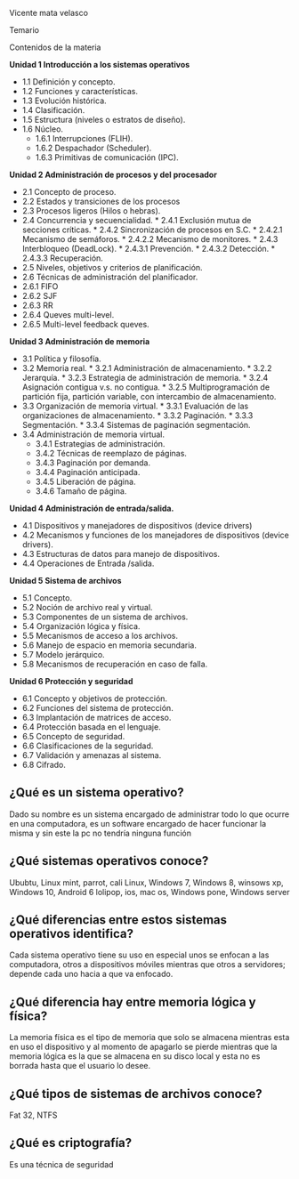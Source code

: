 Vicente mata velasco

Temario

Contenidos de la materia

**Unidad 1 Introducción a los sistemas operativos**
* 1.1 Definición y concepto. 
* 1.2 Funciones y características.
* 1.3 Evolución histórica. 
* 1.4 Clasificación. 
* 1.5 Estructura (niveles o estratos de diseño). 
* 1.6 Núcleo. 
     * 1.6.1 Interrupciones (FLIH). 
     * 1.6.2 Despachador (Scheduler). 
     * 1.6.3 Primitivas de comunicación (IPC).

**Unidad 2 Administración de procesos y del procesador**
* 2.1 Concepto de proceso. 
* 2.2 Estados y transiciones de los procesos 
* 2.3 Procesos ligeros (Hilos o hebras). 
* 2.4 Concurrencia y secuencialidad. 
      * 2.4.1 Exclusión mutua de secciones críticas.
      * 2.4.2 Sincronización de procesos en S.C. 
               * 2.4.2.1 Mecanismo de semáforos.
               * 2.4.2.2 Mecanismo de monitores. 
      * 2.4.3 Interbloqueo (DeadLock). 
               * 2.4.3.1 Prevención. 
               * 2.4.3.2 Detección. 
               * 2.4.3.3 Recuperación. 
* 2.5 Niveles, objetivos y criterios de planificación. 
* 2.6 Técnicas de administración del planificador. 
* 2.6.1 FIFO 
* 2.6.2 SJF 
* 2.6.3 RR 
* 2.6.4 Queves multi-level. 
* 2.6.5 Multi-level feedback queves.

**Unidad 3 Administración de memoria**
* 3.1 Política y filosofía.
* 3.2 Memoria real. 
        * 3.2.1 Administración de almacenamiento. 
        * 3.2.2 Jerarquía. 
        * 3.2.3 Estrategia de administración de memoria. 
        * 3.2.4 Asignación contigua v.s. no contigua. 
        * 3.2.5 Multiprogramación de partición fija, partición variable, con intercambio de   almacenamiento. 
* 3.3 Organización de memoria virtual. 
       * 3.3.1 Evaluación de las organizaciones de almacenamiento. 
       * 3.3.2 Paginación. 
       * 3.3.3 Segmentación. 
       * 3.3.4 Sistemas de paginación segmentación. 
* 3.4 Administración de memoria virtual. 
     * 3.4.1 Estrategias de administración. 
     * 3.4.2 Técnicas de reemplazo de páginas. 
     * 3.4.3 Paginación por demanda. 
     * 3.4.4 Paginación anticipada. 
     * 3.4.5 Liberación de página. 
     * 3.4.6 Tamaño de página.

**Unidad 4 Administración de entrada/salida.**
* 4.1 Dispositivos y manejadores de dispositivos (device drivers)
* 4.2 Mecanismos y funciones de los manejadores de dispositivos (device drivers).
* 4.3 Estructuras de datos para manejo de dispositivos. 
* 4.4 Operaciones de Entrada /salida.


**Unidad 5 Sistema de archivos**
* 5.1 Concepto. 
* 5.2 Noción de archivo real y virtual. 
* 5.3 Componentes de un sistema de archivos. 
* 5.4 Organización lógica y física. 
* 5.5 Mecanismos de acceso a los archivos. 
* 5.6 Manejo de espacio en memoria secundaria. 
* 5.7 Modelo jerárquico. 
* 5.8 Mecanismos de recuperación en caso de falla.

**Unidad 6 Protección y seguridad** 
* 6.1 Concepto y objetivos de protección. 
* 6.2 Funciones del sistema de protección. 
* 6.3 Implantación de matrices de acceso. 
* 6.4 Protección basada en el lenguaje. 
* 6.5 Concepto de seguridad. 
* 6.6 Clasificaciones de la seguridad. 
* 6.7 Validación y amenazas al sistema. 
* 6.8 Cifrado.


## ¿Qué es un sistema operativo?
Dado su nombre es un sistema encargado de administrar todo lo que ocurre en una computadora, es un software encargado de hacer funcionar la misma y sin este la pc no tendría ninguna función 
## ¿Qué sistemas operativos conoce?
Ububtu, Linux mint, parrot, cali Linux, Windows 7, Windows 8, winsows xp, Windows 10, Android 6 lolipop, ios, mac os, Windows pone, Windows server
## ¿Qué diferencias entre estos sistemas operativos identifica?
Cada sistema operativo tiene su uso en especial unos se enfocan a las computadora, otros a dispositivos móviles mientras que otros a servidores; depende cada uno hacia a que va enfocado.
## ¿Qué diferencia hay entre memoria lógica y física?
La memoria física es el tipo de memoria que solo se almacena mientras esta en uso el dispositivo y al momento de apagarlo se pierde mientras que la memoria lógica es la que se almacena en su disco local y esta no es borrada hasta que el usuario lo desee.
## ¿Qué tipos de sistemas de archivos conoce?
Fat 32, NTFS
## ¿Qué es criptografía?
Es una técnica de seguridad 
